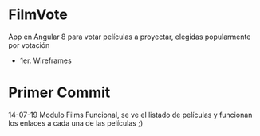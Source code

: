 # FilmVote
App en Angular 8 para votar películas a proyectar, elegidas popularmente por votación
* 1er. Wireframes
<a href="//imgur.com/a/CppxyOC"></a>
# Primer Commit
14-07-19 Modulo Films Funcional, se ve el listado de películas y funcionan los enlaces a cada una de las películas ;)
